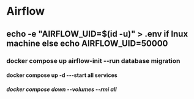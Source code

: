 # Airflow

## echo -e "AIRFLOW_UID=$(id -u)" > .env if lnux machine else echo AIRFLOW_UID=50000

### docker compose up airflow-init         --run database migration

#### docker compose up -d                   ---start all services

##### docker compose down --volumes --rmi all
